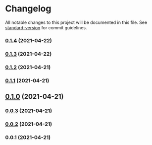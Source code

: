 # Changelog

All notable changes to this project will be documented in this file. See [standard-version](https://github.com/conventional-changelog/standard-version) for commit guidelines.

### [0.1.4](https://github.com/pahud/cdk-image-moderation/compare/v0.1.3...v0.1.4) (2021-04-22)

### [0.1.3](https://github.com/pahud/cdk-image-moderation/compare/v0.1.2...v0.1.3) (2021-04-22)

### [0.1.2](https://github.com/pahud/cdk-image-moderation/compare/v0.1.1...v0.1.2) (2021-04-21)

### [0.1.1](https://github.com/pahud/cdk-image-moderation/compare/v0.1.0...v0.1.1) (2021-04-21)

## [0.1.0](https://github.com/pahud/cdk-image-moderation/compare/v0.0.3...v0.1.0) (2021-04-21)

### [0.0.3](https://github.com/pahud/cdk-image-moderation/compare/v0.0.2...v0.0.3) (2021-04-21)

### [0.0.2](https://github.com/pahud/cdk-image-moderation/compare/v0.0.1...v0.0.2) (2021-04-21)

### 0.0.1 (2021-04-21)
